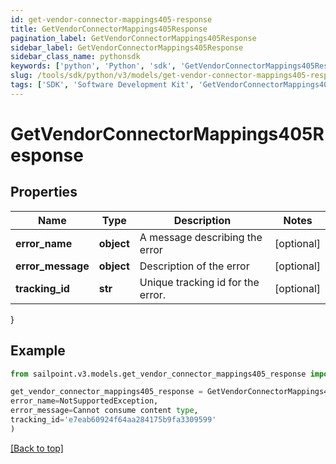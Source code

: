```yaml
---
id: get-vendor-connector-mappings405-response
title: GetVendorConnectorMappings405Response
pagination_label: GetVendorConnectorMappings405Response
sidebar_label: GetVendorConnectorMappings405Response
sidebar_class_name: pythonsdk
keywords: ['python', 'Python', 'sdk', 'GetVendorConnectorMappings405Response', 'GetVendorConnectorMappings405Response'] 
slug: /tools/sdk/python/v3/models/get-vendor-connector-mappings405-response
tags: ['SDK', 'Software Development Kit', 'GetVendorConnectorMappings405Response', 'GetVendorConnectorMappings405Response']
---
```


# GetVendorConnectorMappings405Response


## Properties

Name | Type | Description | Notes
------------ | ------------- | ------------- | -------------
**error_name** | **object** | A message describing the error | [optional] 
**error_message** | **object** | Description of the error | [optional] 
**tracking_id** | **str** | Unique tracking id for the error. | [optional] 
}

## Example

```python
from sailpoint.v3.models.get_vendor_connector_mappings405_response import GetVendorConnectorMappings405Response

get_vendor_connector_mappings405_response = GetVendorConnectorMappings405Response(
error_name=NotSupportedException,
error_message=Cannot consume content type,
tracking_id='e7eab60924f64aa284175b9fa3309599'
)

```
[[Back to top]](#) 


